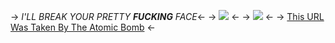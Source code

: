 -> *I'LL BREAK YOUR PRETTY* ***FUCKING*** *FACE*<-
-> ![](https://cdn.discordapp.com/attachments/1082540281624285254/1138241334055026708/ezgif-4-2a4d73c9de.png) <-
-> ![](https://kingcrimson.crd.co/assets/images/gallery01/1fef6e4f.gif?v=08af690c) <-
-> [This URL Was Taken By The Atomic Bomb](https://rentry.co/ManhattanProject) <-